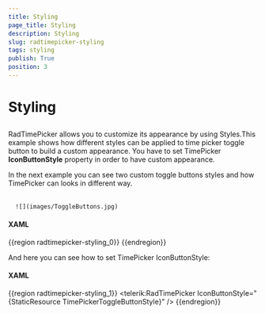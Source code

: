 ```yaml
---
title: Styling
page_title: Styling
description: Styling
slug: radtimepicker-styling
tags: styling
publish: True
position: 3
---
```


# Styling



## 

RadTimePicker allows you to customize its appearance by using Styles.This example shows how different styles can be applied to time picker toggle button to build a custom appearance. You have to set TimePicker __IconButtonStyle__ property in order to have custom appearance.

In the next example you can see two custom toggle buttons styles and how TimePicker can looks in different way.




         
      ![](images/ToggleButtons.jpg)

#### __XAML__

{{region radtimepicker-styling_0}}
	<Style x:Key="TimePickerToggleButtonStyle" TargetType="ToggleButton">
	  <Setter Property="Template">
	    <Setter.Value>
	        <ControlTemplate TargetType="ToggleButton">
	           <Grid >
	              <vsm:VisualStateManager.VisualStateGroups>
	                <vsm:VisualStateGroup x:Name="CommonStates">
	                <vsm:VisualState x:Name="Normal" />
	                <vsm:VisualState x:Name="MouseOver">
	                  <Storyboard>
	                     <ObjectAnimationUsingKeyFrames Storyboard.TargetName="Arrow"
	                        Storyboard.TargetProperty="Fill">
	                       <DiscreteObjectKeyFrame KeyTime="0">
	                         <DiscreteObjectKeyFrame.Value>
	                           <SolidColorBrush Color="Blue" />
	                         </DiscreteObjectKeyFrame.Value>
	                       </DiscreteObjectKeyFrame>
	                      </ObjectAnimationUsingKeyFrames>
	                   </Storyboard>
	                 </vsm:VisualState>
	                 <vsm:VisualState x:Name="Pressed">
	                    <Storyboard>
	                        <ObjectAnimationUsingKeyFrames Storyboard.TargetName="Arrow"
	                            Storyboard.TargetProperty="Fill">
	                           <DiscreteObjectKeyFrame KeyTime="0">
	                              <DiscreteObjectKeyFrame.Value>
	                                 <SolidColorBrush Color="Blue" />
	                              </DiscreteObjectKeyFrame.Value>
	                            </DiscreteObjectKeyFrame>
	                         </ObjectAnimationUsingKeyFrames>
	                       </Storyboard>
	                 </vsm:VisualState>
	                 <vsm:VisualState x:Name="Disabled" />
	               </vsm:VisualStateGroup>
	                 <vsm:VisualStateGroup x:Name="CheckStates">
	                 <vsm:VisualState x:Name="Unhecked"/>
	                 <vsm:VisualState x:Name="Checked">
	                    <Storyboard>
	                      <ObjectAnimationUsingKeyFrames Storyboard.TargetName="Arrow"
	                          Storyboard.TargetProperty="Fill">
	                        <DiscreteObjectKeyFrame KeyTime="0">
	                          <DiscreteObjectKeyFrame.Value>
	                            <SolidColorBrush Color="Blue" />
	                         </DiscreteObjectKeyFrame.Value>
	                        </DiscreteObjectKeyFrame>
	                       </ObjectAnimationUsingKeyFrames>
	                     </Storyboard>
	                </vsm:VisualState>
	             </vsm:VisualStateGroup>
	                <vsm:VisualStateGroup x:Name="FocusStates">
	                <vsm:VisualState x:Name="Unfocused" />
	                <vsm:VisualState x:Name="Focused">
	                    <Storyboard>
	                      <ObjectAnimationUsingKeyFrames Storyboard.TargetName="Arrow"
	                          Storyboard.TargetProperty="Fill">
	                        <DiscreteObjectKeyFrame KeyTime="0">
	                           <DiscreteObjectKeyFrame.Value>
	                               <SolidColorBrush Color="Blue" />
	                            </DiscreteObjectKeyFrame.Value>
	                        </DiscreteObjectKeyFrame>
	                       </ObjectAnimationUsingKeyFrames>
	                     </Storyboard>
	                </vsm:VisualState>
	              </vsm:VisualStateGroup>
	            </vsm:VisualStateManager.VisualStateGroups>
	            <Border 
	                   Background="#00FFFFFF"
	                   Margin="-20,0,20,0"
	                   CornerRadius="2,2,2,2"
	                   x:Name="Chrome" />
	            <Path x:Name="Arrow"
	                   Width="5"
	                   Height="9"
	                   Margin="-40,1,3,0"
	                    Data="F1 M -2.54313e-006,-12L 1.33333,-12L 1.33333,
	                    -10.6667L 2.66667,-10.6667L 2.66667,-9.3334L 4,
	                    -9.3334L 4,-8.00001L 5.33333,-8.00001L 5.33333,
	                    -6.66667L 6.66667,-6.66667L 6.66667,-5.33334L 5.33333,
	                    -5.33334L 5.33333,-4.00001L 4,-4.00001L 4,-2.66673L 2.66667,
	                    -2.66673L 2.66667,-1.33341L 1.33333,-1.33341L 1.33333,
	                   0L -2.54313e-006,0L -2.54313e-006,-12 Z "
	                              Fill="#000000"
	                              RenderTransformOrigin="0.5,0.5"
	                              Stretch="Fill">
	                                <Path.RenderTransform>
	                                    <TransformGroup>
	                                        <RotateTransform Angle="90" />
	                                    </TransformGroup>
	                                </Path.RenderTransform>
	              </Path>
	        </Grid>
	    </ControlTemplate>
	  </Setter.Value>
	</Setter>
	</Style>
	{{endregion}}



And here you can see how to set TimePicker IconButtonStyle:

#### __XAML__

{{region radtimepicker-styling_1}}
	<telerik:RadTimePicker IconButtonStyle="{StaticResource TimePickerToggleButtonStyle}" />
	{{endregion}}


